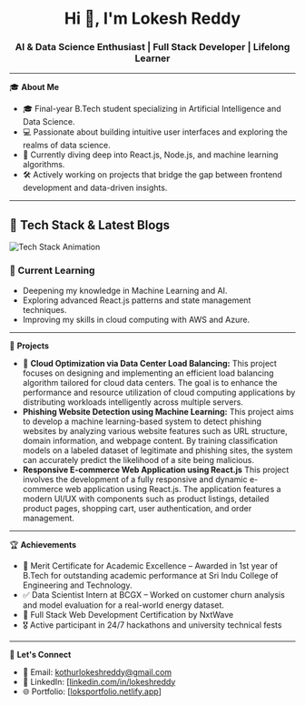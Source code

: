 <h1 align="center">Hi 👋, I'm Lokesh Reddy</h1>
<h3 align="center">AI & Data Science Enthusiast | Full Stack Developer | Lifelong Learner</h3>

---

🎓 **About Me**

- 🎓 Final-year B.Tech student specializing in Artificial Intelligence and Data Science.
- 💻 Passionate about building intuitive user interfaces and exploring the realms of data science.
- 🌱 Currently diving deep into React.js, Node.js, and machine learning algorithms.
- 🛠️ Actively working on projects that bridge the gap between frontend development and data-driven insights.

---

## 🎯 Tech Stack & Latest Blogs

![Tech Stack Animation](./Skills_Animation_Dark.gif)

### 🚀 Current Learning
- Deepening my knowledge in Machine Learning and AI.
- Exploring advanced React.js patterns and state management techniques.
- Improving my skills in cloud computing with AWS and Azure.

---

🧰 **Projects**

- 🔹 **Cloud Optimization via Data Center Load Balancing:** This project focuses on designing and implementing an efficient load balancing algorithm tailored for cloud data centers. The goal is to enhance the performance and resource utilization of cloud computing applications by distributing workloads intelligently across multiple servers.
- **Phishing Website Detection using Machine Learning:** This project aims to develop a machine learning-based system to detect phishing websites by analyzing various website features such as URL structure, domain information, and webpage content. By training classification models on a labeled dataset of legitimate and phishing sites, the system can accurately predict the likelihood of a site being malicious.
- **Responsive E-commerce Web Application using React.js** This project involves the development of a fully responsive and dynamic e-commerce web application using React.js. The application features a modern UI/UX with components such as product listings, detailed product pages, shopping cart, user authentication, and order management.

---

🏆 **Achievements**

- 🥇 Merit Certificate for Academic Excellence – Awarded in 1st year of B.Tech for outstanding academic performance at Sri Indu College of Engineering and Technology.
- ✅ Data Scientist Intern at BCGX – Worked on customer churn analysis and model evaluation for a real-world energy dataset.
- 📜 Full Stack Web Development Certification by NxtWave
- 🎖 Active participant in 24/7 hackathons and university technical fests

---

🤝 **Let's Connect**

- 📧 Email: [kothurlokeshreddy@gmail.com](mailto:kothurlokeshreddy@gmail.com)
- 💼 LinkedIn: [[linkedin.com/in/lokeshreddy](https://www.linkedin.com/in/kothurlokeshreddy)
- 🌐 Portfolio: [[loksportfolio.netlify.app](https://loksportfolio.netlify.app/)]

